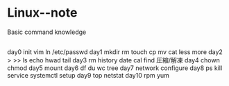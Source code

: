 # Linux--note
Basic command knowledge
##
day0   init  vim  ln /etc/passwd
day1   mkdir rm touch cp mv cat less more
day2    >    >>  ls echo hwad tail
day3     rm   history date cal find 圧縮/解凍
day4   chown  chmod
day5   mount
day6   df  du  wc  tree
day7   network configure
day8   ps  kill  service  systemctl  setup
day9    top     netstat
day10   rpm  yum
